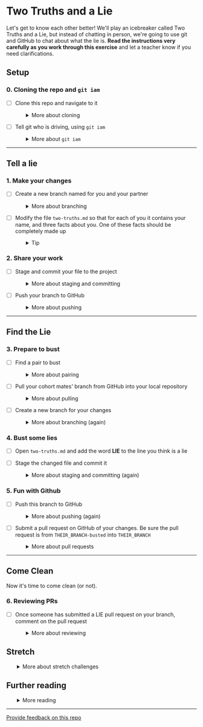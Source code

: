 # Two Truths and a Lie

Let's get to know each other better! We'll play an icebreaker called Two Truths and a Lie, but instead of chatting in person, we're going to use git and GitHub to chat about what the lie is. **Read the instructions very carefully as you work through this exercise** and let a teacher know if you need clarifications.


## Setup

### 0. Cloning the repo and `git iam`
- [ ] Clone this repo and navigate to it
  <details style="padding-left: 2em">
    <summary>More about cloning</summary>

    First, make sure you're in a suitable place for cloning the repo:
    * On the campus computers, use the `workspace` directory:

    ```shell
    cd ~/workspace
    ```

    * Online students, decide how you'd like to organise your work, for example if you'd like to have one directory per week:

    ```shell
    mkdir week1
    cd week1
    ```

    Then, in your browser find the clone URL in the sidebar and copy it. In your terminal, run the following command, replacing `CLONE_URL` with the URL you copied:

    ```shell
    git clone CLONE_URL
    cd two-truths-and-a-lie
    ```
 </details>

- [ ] Tell git who is driving, using `git iam`
  <details style="padding-left: 2em">
    <summary>More about <code>git iam</code></summary>

    This is how we credit commits under your name when you're working on an on-campus machine or (for online students) in VS Code LiveShare.

    * On the on-campus computers, `git-iam` is already set up for you
    * Online students, please install and configure `git-iam` (following the instructions in the `remote-git-iam` repo)
    * If you're working solo on your own machine, you will have configured git globally already, and you don't need `git-iam`

    ```shell
    git iam DRIVERS_FIRST_NAME
    ```
 </details>

----
## Tell a lie

### 1. Make your changes
- [ ] Create a new branch named for you and your partner
  <details style="padding-left: 2em">
    <summary>More about branching</summary>
    
    To do this we use the `git branch` command. `git branch` on its own lists out all local branches, but when we give it an argument it creates a new branch. A new branch is a copy of the current branch with a different name.
    
    In your terminal, run the following command, replacing `partner1` and `partner2` with your name and your partner's name in any order you decide:

    ```shell
    git branch partner1-partner2      # e.g. emily-kelly
    git checkout partner1-partner2
    ```

  You could also do this in one step:

  ```shell
  git checkout -b partner1-partner2
  ```
  The result should be one new branch named after your pair.
  </details>

- [ ] Modify the file `two-truths.md` so that for each of you it contains your name, and three facts about you. One of these facts should be completely made up
  <details style="padding-left: 2em">
    <summary>Tip</summary>

    - You should remove the entries for Neil Armstrong and Buzz Aldrin. 
  </details>

### 2. Share your work

- [ ] Stage and commit your file to the project
  <details style="padding-left: 2em">
    <summary>More about staging and committing</summary>

    Use the following commands:

    ```shell
    git add .
    git commit -m "Added truths and lies"
    ```
  </details>

- [ ] Push your branch to GitHub
  <details style="padding-left: 2em">
    <summary>More about pushing</summary>

    ``` shell
    git push origin YourName-PartnersName
    ```
  </details>

----
## Find the Lie

### 3. Prepare to bust

- [ ] Find a pair to bust
  <details style="padding-left: 2em">
    <summary>More about pairing</summary>

    * On-campus students, a teacher will guide you to find the cohort mates with whom you're going to play lie detector. Ask your teacher who you're busting!
    * Online students, please post in the `general` channel in Discord when your branch is ready to be busted. When you select another pair's branch to bust, mark their Discord message with an emoji reaction.
  </details>

- [ ] Pull your cohort mates' branch from GitHub into your local repository
  <details style="padding-left: 2em">
    <summary>More about pulling</summary>

    ```shell
    git fetch
    git checkout THEIR_BRANCH
    ```
  </details>

- [ ] Create a new branch for your changes
  <details style="padding-left: 2em">
    <summary>More about branching (again)</summary>

    ```shell
    git checkout -b THEIR_BRANCH-busted
    ```

    What is the difference between this command and the one in the previous step?
    
    ```shell
    git --help checkout
    ```
  </details>

### 4. Bust some lies

- [ ] Open `two-truths.md` and add the word **LIE** to the line you think is a lie

- [ ] Stage the changed file and commit it
  <details style="padding-left: 2em">
    <summary>More about staging and  committing (again)</summary>

    ```shell
    git add two-truths.md
    git commit -m "Found the lie"
    ```
  </details>

### 5. Fun with Github

- [ ] Push this branch to GitHub
  <details style="padding-left: 2em">
    <summary>More about pushing (again)</summary>

    ```shell
    git push origin THEIR_BRANCH-busted
    ```
  </details>

- [ ] Submit a pull request on GitHub of your changes. Be sure the pull request is from `THEIR_BRANCH-busted` into `THEIR_BRANCH`
  <details style="padding-left: 2em">
    <summary>More about pull requests</summary>
    
    The top of your PR will look similar to this:

    ![Screenshot of the top of a Github pull request showing a PR from the "don-rich-busted" branch to the "don-rich" base branch](pull-request-example.png)

    **DO NOT MERGE YOUR PULL REQUEST INTO MAIN!!**

    Why not? What would happen if everyone merged their branches into `main`?

----
## Come Clean

Now it's time to come clean (or not).

### 6. Reviewing PRs

- [ ] Once someone has submitted a LIE pull request on your branch, comment on the pull request
  <details style="padding-left: 2em">
    <summary>More about reviewing</summary>

    You might leave a comment such as...

    * "Yep you got it" or
    * "Nope but perhaps you really meant to choose #1" or (if you're devious)
    * "Nope, keep guessing".

    In any case, close the pull request and make sure the target branch is the correct one, **not** `main`.

## Stretch

<details style="padding-left: 2em">
  <summary>More about stretch challenges</summary>

  If you finish the main challenge with time left over, try these activities to solidify what you learned:

  * Draw a diagram of the Git workflows you used in sections 0-5
  * Describe the workflow using your picture and words (i.e. not code) to your pair or a teacher
  * Make sure you understand all parts **completely**. You will be using this workfow extensively in the next nine weeks. Ask questions if anything is still unclear!
</details>

## Further reading

<details style="padding-left: 2em">
  <summary>More reading</summary>

  * [GitHub Help](https://help.github.com/)
  * [Learn Git Branching](http://pcottle.github.io/learnGitBranching/)
  * [Git Cheatsheet](http://byte.kde.org/~zrusin/git/git-cheat-sheet-medium.png)
  * [Git homepage](https://git-scm.com/)
  * [GitHub Hello World](https://guides.github.com/activities/hello-world/)
  * [Gitflow Workflow](https://www.atlassian.com/git/tutorials/comparing-workflows/gitflow-workflow)
</details>

---
[Provide feedback on this repo](https://docs.google.com/forms/d/e/1FAIpQLSfw4FGdWkLwMLlUaNQ8FtP2CTJdGDUv6Xoxrh19zIrJSkvT4Q/viewform?usp=pp_url&entry.1958421517=two-truths-and-a-lie)
